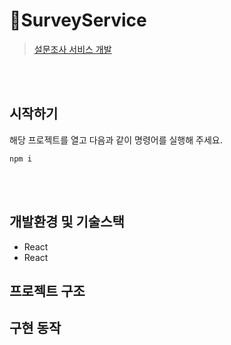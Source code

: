 # 🧾SurveyService


> [설문조사 서비스 개발](https://survey-service.vercel.app/)

<br><br>
 
## 시작하기
해당 프로젝트를 열고 다음과 같이 명령어를 실행해 주세요.
```
npm i
```


<br/><br/>

## 개발환경 및 기술스택
-  React
-  React

## 프로젝트 구조



## 구현 동작
